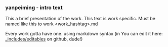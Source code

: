 ### yanpeiming - intro text

This a brief presentation of the work. This text is work specific. Must be named like this to work <work_hashtag>.md

Every work gotta have one. using markdown syntax (in You can edit it  here: [_includes/editables](https://github.com/toybreaker/binocle/tree/gh-pages/_includes/editables) on github, dude!)
